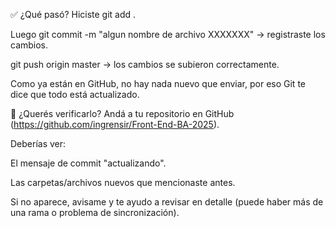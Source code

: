 ✅ ¿Qué pasó?
Hiciste git add . 

Luego git commit -m "algun nombre de archivo XXXXXXX" → registraste los cambios.

git push origin master → los cambios se subieron correctamente.

Como ya están en GitHub, no hay nada nuevo que enviar, por eso Git te dice que todo está actualizado.

📌 ¿Querés verificarlo?
Andá a tu repositorio en GitHub (https://github.com/ingrensir/Front-End-BA-2025).

Deberías ver:

El mensaje de commit "actualizando".

Las carpetas/archivos nuevos que mencionaste antes.

Si no aparece, avisame y te ayudo a revisar en detalle (puede haber más de una rama o problema de sincronización).